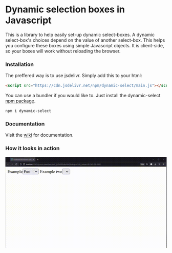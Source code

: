# Dynamic selection boxes in Javascript
This is a library to help easily set-up dynamic select-boxes. A dynamic select-box's choices depend on the value of another select-box. This helps you configure these boxes using simple Javascript objects. It is client-side, so your boxes will work without reloading the browser.
<br/>
### Installation
The preffered way is to use jsdelivr. Simply add this to your html:
```html
<script src="https://cdn.jsdelivr.net/npm/dynamic-select/main.js"></script>
```

You can use a bundler if you would like to. Just install the dynamic-select [npm package](https://www.npmjs.com/package/dynamic-select).
```
npm i dynamic-select
```
### Documentation
Visit the [wiki](https://github.com/tskozel/dynamic-select/wiki) for documentation.

### How it looks in action
![preview](./preview.gif)
